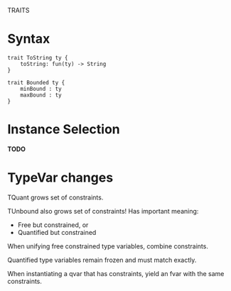 TRAITS

# Syntax

```
trait ToString ty {
    toString: fun(ty) -> String
}

trait Bounded ty {
    minBound : ty
    maxBound : ty
}
```

# Instance Selection

**TODO**

# TypeVar changes

TQuant grows set of constraints.

TUnbound also grows set of constraints!  Has important meaning:

* Free but constrained, or
* Quantified but constrained

When unifying free constrained type variables, combine constraints.

Quantified type variables remain frozen and must match exactly.

When instantiating a qvar that has constraints, yield an fvar with the same constraints.
